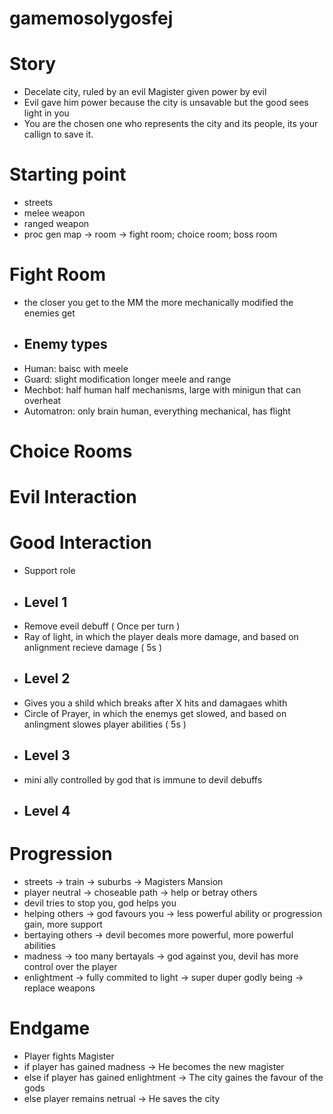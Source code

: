 # gamemosolygosfej

# Story
- Decelate city, ruled by an evil Magister given power by evil
- Evil gave him power because the city is unsavable but the good sees light in you
- You are the chosen one who represents the city and its people, its your callign to save it.

# Starting point
- streets
- melee weapon
- ranged weapon
- proc gen map -> room -> fight room; choice room; boss room

# Fight Room
- the closer you get to the MM the more mechanically modified the enemies get
- ## Enemy types
- Human: baisc with meele
- Guard: slight modification longer meele and range
- Mechbot: half human half mechanisms, large with minigun that can overheat
- Automatron: only brain human, everything mechanical, has flight

# Choice Rooms

# Evil Interaction

# Good Interaction
- Support role
- ## Level 1
- Remove eveil debuff ( Once per turn )
- Ray of light, in which the player deals more damage, and based on anlignment recieve damage ( 5s )
- ## Level 2
- Gives you a shild which breaks after X hits and damagaes whith 
- Circle of Prayer, in which the enemys get slowed, and based on anlingment slowes player abilities ( 5s )
- ## Level 3
- mini ally controlled by god that is immune to devil debuffs
- ## Level 4

# Progression
- streets -> train -> suburbs -> Magisters Mansion
- player neutral -> choseable path -> help or betray others
- devil tries to stop you, god helps you
- helping others -> god favours you -> less powerful ability or progression gain, more support
- bertaying others -> devil becomes more powerful, more powerful abilities
- madness -> too many bertayals -> god against you, devil has more control over the player
- enlightment -> fully commited to light -> super duper godly being -> replace weapons

# Endgame 
- Player fights Magister
- if player has gained madness -> He becomes the new magister
- else if player has gained enlightment -> The city gaines the favour of the gods
- else player remains netrual -> He saves the city
